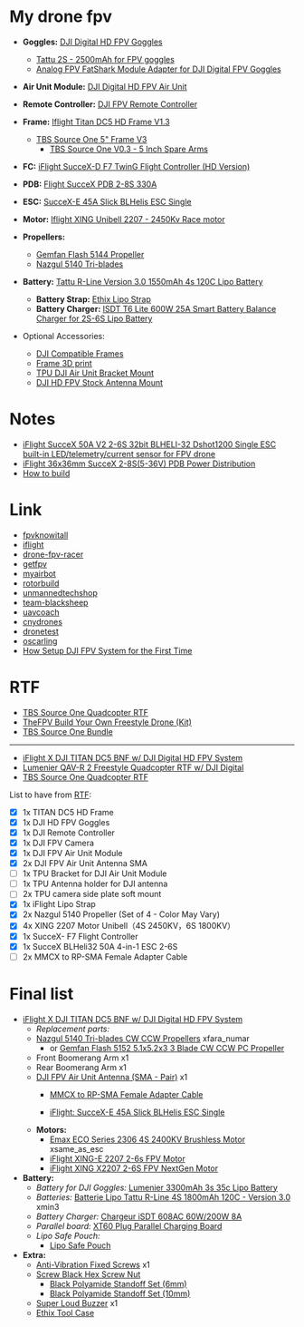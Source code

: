 # My drone fpv
- __Goggles:__ [DJI Digital HD FPV Goggles](https://www.drone-fpv-racer.com/en/dji-digital-hd-fpv-goggles-5133.html)
  - [Tattu 2S - 2500mAh for FPV goggles](https://www.drone-fpv-racer.com/en/tattu-2s-2500mah-for-fpv-goggles-1481.html)
  - [Analog FPV FatShark Module Adapter for DJI Digital FPV Goggles](https://www.drone-fpv-racer.com/en/analog-fpv-fatshark-module-adapter-for-dji-digital-fpv-goggles-5890.html)
- __Air Unit Module:__ [DJI Digital HD FPV Air Unit](https://www.drone-fpv-racer.com/en/dji-fpv-experience-combo-5131.html) 
- __Remote Controller:__ [DJI FPV Remote Controller](https://www.drone-fpv-racer.com/en/dji-fpv-remote-controller-mode-2-5279.html?search_query=dji&results=118)
 
- __Frame:__ [Iflight Titan DC5 HD Frame V1.3](https://www.drone-fpv-racer.com/en/iflight-titan-dc5-hd-frame-v13-5935.html?search_query=Titan+DC5+frame&results=715)
  - [TBS Source One 5" Frame V3](https://www.drone-fpv-racer.com/en/tbs-source-one-5-frame-v3-5013.html?search_query=+TBS+Source+One+5%22+Frame+V3&results=1062)
    - [TBS Source One V0.3 - 5 Inch Spare Arms](https://www.getfpv.com/index.php/tbs-source-one-v0-3-5-inch-spare-arms-2pcs.html?ccartCamp=65956434.2&recoSrc=6m-dl-multisess-alpha-abt:6770)
- __FC:__ [iFlight SucceX-D F7 TwinG Flight Controller (HD Version)](https://www.drone-fpv-racer.com/en/iflight-succex-f7-twing-flight-controller-hd-version-5446.html)
- __PDB:__ [Flight SucceX PDB 2-8S 330A](https://shop.iflight-rc.com/index.php?route=product/product&product_id=748&search=SucceX+PDBN) 
- __ESC:__ [SucceX-E 45A Slick BLHelis ESC Single](https://shop.iflight-rc.com/index.php?route=product/product&path=20_27_136&product_id=1124)
- __Motor:__ [Iflight XING Unibell 2207 - 2450Kv Race motor](https://www.drone-fpv-racer.com/en/iflight-xing-unibell-2207-2450kv-race-motor-5439.html?search_query=XING+X2207+2-6S+FPV+NextGen+Motor&results=1223)
- __Propellers:__
  - [Gemfan Flash 5144 Propeller](https://www.drone-fpv-racer.com/en/gemfan-flash-5144-4pcs-4889.html?search_query=Gemfan+Flash+5144+Propeller&results=445)
  - [Nazgul 5140 Tri-blades](https://shop.iflight-rc.com/index.php?route=product/product&product_id=964&search=Nazgul+5140+propellers)
- __Battery:__ [Tattu R-Line Version 3.0 1550mAh 4s 120C Lipo Battery](https://www.gensace.de/fpv-lipo-battery?cat=415&discharge_rate=342&voltage=148)
  - __Battery Strap:__ [Ethix Lipo Strap](https://www.getfpv.com/ethix-lipo-strap-4pcs.html)
  - __Battery Charger:__ [ISDT T6 Lite 600W 25A Smart Battery Balance Charger for 2S-6S Lipo Battery](https://www.banggood.com/ISDT-T6-Lite-600W-25A-Smart-Battery-Balance-Charger-for-2S-6S-Lipo-Battery-p-1229764.html?utm_source=google&utm_medium=cpc_ods&utm_campaign=arvin-led-sds-view-lightsolar-content&utm_content=arvin&gclid=CjwKCAjw7-P1BRA2EiwAXoPWAzq2VNalBQfZfoSS58qPrGPUVa7ZjYcIicC1CSFqJxgQYXOi3Io2IhoCwxsQAvD_BwE&cur_warehouse=CN)
- Optional Accessories:
  - [DJI Compatible Frames](https://www.racedayquads.com/collections/designed-for-dji-digital-fpv)
  - [Frame 3D print](https://www.drone-fpv-racer.com/en/188-frame-s-3d-prints#/hd-dji_fpv)
  - [TPU DJI Air Unit Bracket Mount](https://shop.iflight-rc.com/index.php?route=product/product&product_id=1091)
  - [DJI HD FPV Stock Antenna Mount](https://www.brain3d.co/collections/hd-antenna-sets/products/dji-hd-fpv-stock-antenna-mount-2-piece-mount?variant=31638668017751)

# Notes
- [iFlight SucceX 50A V2 2-6S 32bit BLHELI-32 Dshot1200 Single ESC built-in LED/telemetry/current sensor for FPV drone](https://www.aliexpress.com/i/4000740499133.html?spm=2114.12057483.0.0.7c062e90NfX5vR)
- [iFlight 36x36mm SucceX 2-8S(5-36V) PDB Power Distribution ](https://www.aliexpress.com/i/33042703177.html)
- [How to build](https://dronenodes.com/how-to-build-a-drone/)


# Link

- [fpvknowitall](https://www.fpvknowitall.com/)
- [iflight](https://shop.iflight-rc.com/index.php?route=common/home)
- [drone-fpv-racer](https://www.drone-fpv-racer.com/)
- [getfpv](https://www.getfpv.com/)
- [myairbot](https://store.myairbot.com/)
- [rotorbuild](https://rotorbuilds.com/build/19008)
- [unmannedtechshop](https://www.unmannedtechshop.co.uk/)
- [team-blacksheep](https://www.team-blacksheep.com/products/prod:source_one_5in)
- [uavcoach](https://uavcoach.com/fpv-quadcopter-drone-systems/)
- [cnydrones](https://www.cnydrones.org/flight-modes-angle-horizon-acro-what-do-they-mean/)
- [dronetest](https://blog.dronetrest.com/)
- [oscarling](https://oscarliang.com/)
- [How Setup DJI FPV System for the First Time](https://oscarliang.com/dji-fpv-system-setup/)

# RTF
- [TBS Source One Quadcopter RTF](https://www.getfpv.com/tbs-source-one-quadcopter-rtf-1700kv-2400kv.html)
- [TheFPV Build Your Own Freestyle Drone (Kit)](https://www.unmannedtechshop.co.uk/piroduct/thefpv-build-your-own-freestyle-drone-kit/)
- [TBS Source One Bundle](https://www.team-blacksheep.com/products/prod:sourceone_bundle)
---
- [iFlight X DJI TITAN DC5 BNF w/ DJI Digital HD FPV System](https://shop.iflight-rc.com/index.php?route=product/product&product_id=1100)
- [Lumenier QAV-R 2 Freestyle Quadcopter RTF w/ DJI Digital](https://www.getfpv.com/lumenier-qav-r-2-rtf-with-dji-hd-fpv-system.html)
- [TBS Source One Quadcopter RTF](https://www.getfpv.com/tbs-source-one-quadcopter-rtf-1700kv-2400kv.html)

List to have from [RTF](https://www.drone-fpv-racer.com/en/iflight-titan-dc5-hd-bnf-w-dji-air-unit-6094.html):
 - [X] 1x TITAN DC5 HD Frame
 - [X] 1x DJI HD FPV Goggles
 - [X] 1x DJI Remote Controller
 - [x] 1x DJI FPV Camera
 - [x] 1x DJI FPV Air Unit Module
 - [x] 2x DJI FPV Air Unit Antenna SMA
 - [ ] 1x TPU Bracket for DJI Air Unit Module
 - [ ] 1x TPU Antenna holder for DJI antenna
 - [ ] 2x TPU camera side plate soft mount
 - [x] 1x iFlight Lipo Strap
 - [X] 2x Nazgul 5140 Propeller (Set of 4 - Color May Vary)
 - [x] 4x XING 2207 Motor Unibell（4S 2450KV，6S 1800KV）
 - [X] 1x SucceX- F7 Flight Controller
 - [X] 1x SucceX BLHeli32 50A 4-in-1 ESC 2-6S
 - [ ] 2x MMCX to RP-SMA Female Adapter Cable

# Final list
- [iFlight X DJI TITAN DC5 BNF w/ DJI Digital HD FPV System](https://shop.iflight-rc.com/index.php?route=product/product&path=25_309&product_id=1100)
  - _Replacement parts:_
  - [Nazgul 5140 Tri-blades CW CCW Propellers](https://shop.iflight-rc.com/index.php?route=product/product&product_id=964) xfara_numar
    - or [Gemfan Flash 5152 5.1x5.2x3 3 Blade CW CCW PC Propeller](https://www.banggood.com/2-Pairs-Gemfan-5152-5_1x5_2x3-3-Blade-CW-CCW-PC-FPV-Racing-Propeller-for-180-250-280-RC-Multicopters-p-1139126.html?rmmds=search&ID=3868&cur_warehouse=CN)
  - Front Boomerang Arm x1
  - Rear Boomerang Arm x1
  - [DJI FPV Air Unit Antenna (SMA - Pair)](https://shop.iflight-rc.com/index.php?route=product/product&product_id=1031&search=antenna+dji) x1
    - [MMCX to RP-SMA Female Adapter Cable](https://shop.iflight-rc.com/index.php?route=product/product&product_id=1095)
 
    - [iFlight: SucceX-E 45A Slick BLHelis ESC Single](https://shop.iflight-rc.com/index.php?route=product/product&path=20_27_136&product_id=1124)
  - __Motors:__
    - [Emax ECO Series 2306 4S 2400KV Brushless Motor](https://www.banggood.com/4PCS-Emax-ECO-Series-2306-4S-2400KV-Brushless-Motor-for-RC-Drone-FPV-Racing-p-1582952.html?rmmds=search&cur_warehouse=CN) xsame_as_esc
    - [iFlight XING-E 2207 2-6s FPV Motor](https://shop.iflight-rc.com/index.php?route=product/product&product_id=874&tracking=oBE8Dw4b2i0F6rQkkea1U94zbwmi1HP9AisENemlaS5jUHJ3BGwdEjyUl3GSUBrql)
    - [iFlight XING X2207 2-6S FPV NextGen Motor](https://shop.iflight-rc.com/index.php?route=product/product&product_id=711)
- __Battery:__
  - _Battery for DJI Goggles:_ [Lumenier 3300mAh 3s 35c Lipo Battery](https://www.getfpv.com/lumenier-3300mah-3s-35c-lipo-battery.html)
  - _Batteries:_ [Batterie Lipo Tattu R-Line 4S 1800mAh 120C - Version 3.0](https://www.getfpv.com/tattu-r-line-version-3-0-1800mah-4s-120c-lipo-battery.html) xmin3
  - _Battery Charger:_ [Chargeur iSDT 608AC 60W/200W 8A](https://www.getfpv.com/isdt-608ac-smart-battery-charger-ac-50w-dc-200w-8a-w-detachable-power-supply.html)
  - _Parallel board:_ [XT60 Plug Parallel Charging Board](https://www.getfpv.com/xt60-parallel-balance-charging-board-xh-2-6s.html)
  - _Lipo Safe Pouch:_
    - [Lipo Safe Pouch](https://www.getfpv.com/betafpv-lipo-battery-safety-handbag.htmlhttps://www.drone-fpv-racer.com/lipo-safe-pouch-3048.html?search_query=lipo+bags&results=525)
- __Extra:__
    - [Anti-Vibration Fixed Screws](https://www.getfpv.com/anti-vibration-flight-controller-standoff-7mm.htmlN) x1
    - [Screw Black Hex Screw Nut](https://www.banggood.com/Suleve-M3NH1-M3-Nylon-Screw-Black-Hex-Screw-Nut-Nylon-PCB-Standoff-Assortment-Kit-300pcs-p-984310.html?rmmds=search&cur_warehouse=CN)
      - [Black Polyamide Standoff Set (6mm)](https://www.getfpv.com/index.php/black-polyamide-standoff-set-6mm.html?ccartCamp=65956434.2&recoSrc=6m-dl-multisess-alpha-abt:7676) 
      - [ Black Polyamide Standoff Set (10mm)](https://www.getfpv.com/black-standoff-set.html)
    - [Super Loud Buzzer](https://www.getfpv.com/matek-lost-model-beeper-fpv-fc-5v-loud-buzzer.html) x1
    - [Ethix Tool Case](https://www.getfpv.com/ethix-tool-case.html)
